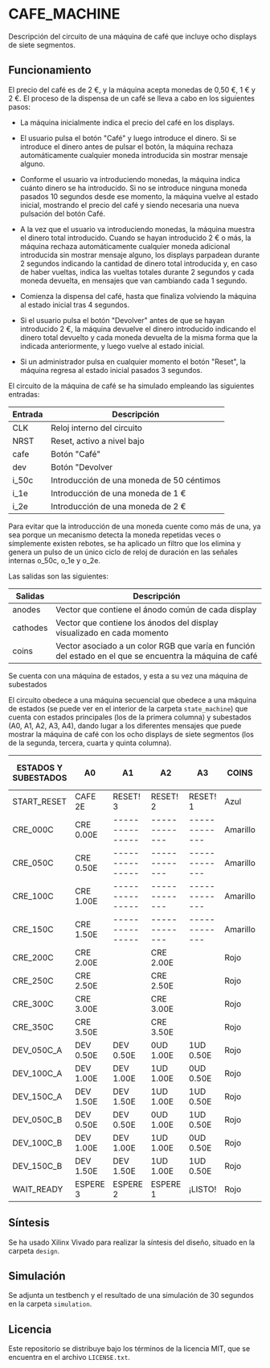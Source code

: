 # CAFE_MACHINE

Descripción del circuito de una máquina de café que incluye ocho displays de siete segmentos.

## Funcionamiento

El precio del café es de 2 €, y la máquina acepta monedas de 0,50 €, 1 € y 2 €. El proceso de la dispensa de un café se lleva a cabo en los siguientes pasos:

 - La máquina inicialmente indica el precio del café en los displays.

 - El usuario pulsa el botón "Café" y luego introduce el dinero. Si se introduce el dinero antes de pulsar el botón, la máquina rechaza automáticamente cualquier moneda introducida sin mostrar mensaje alguno.

 - Conforme el usuario va introduciendo monedas, la máquina indica cuánto dinero se ha introducido. Si no se introduce ninguna moneda pasados 10 segundos desde ese momento, la máquina vuelve al estado inicial, mostrando el precio del café y siendo necesaria una nueva pulsación del botón Café.

 - A la vez que el usuario va introduciendo monedas, la máquina muestra el dinero total introducido. Cuando se hayan introducido 2 € o más, la máquina rechaza automáticamente cualquier moneda adicional introducida sin mostrar mensaje alguno, los displays parpadean durante 2 segundos indicando la cantidad de dinero total introducida y, en caso de haber vueltas, indica las vueltas totales durante 2 segundos y cada moneda devuelta, en mensajes que van cambiando cada 1 segundo.

 - Comienza la dispensa del café, hasta que finaliza volviendo la máquina al estado inicial tras 4 segundos.

 - Si el usuario pulsa el botón "Devolver" antes de que se hayan introducido 2 €, la máquina devuelve el dinero introducido indicando el dinero total devuelto y cada moneda devuelta de la misma forma que la indicada anteriormente, y luego vuelve al estado inicial.

 - Si un administrador pulsa en cualquier momento el botón "Reset", la máquina regresa al estado inicial pasados 3 segundos.

El circuito de la máquina de café se ha simulado empleando las siguientes entradas:

| Entrada | Descripción                               |
| ------- |------------------------------------------ |
| CLK     | Reloj interno del circuito                |
| NRST    | Reset, activo a nivel bajo                |
| cafe    | Botón "Café"                              |
| dev     | Botón "Devolver                           |
| i_50c   | Introducción de una moneda de 50 céntimos |
| i_1e    | Introducción de una moneda de 1 €         |
| i_2e    | Introducción de una moneda de 2 €         |

Para evitar que la introducción de una moneda cuente como más de una, ya sea porque un mecanismo detecta la moneda repetidas veces o símplemente existen rebotes, se ha aplicado un filtro que los elimina y genera un pulso de un único ciclo de reloj de duración en las señales internas o_50c, o_1e y o_2e.

Las salidas son las siguientes:

| Salidas  | Descripción                                                                                              |
| -------- | -------------------------------------------------------------------------------------------------------- |
| anodes   | Vector que contiene el ánodo común de cada display                                                       |
| cathodes | Vector que contiene los ánodos del display visualizado en cada momento                                   |
| coins    | Vector asociado a un color RGB que varía en función del estado en el que se encuentra la máquina de café |

Se cuenta con una máquina de estados, y esta a su vez una máquina de subestados

El circuito obedece a una máquina secuencial que obedece a una máquina de estados (se puede ver en el interior de la carpeta ``state_machine``) que cuenta con estados principales (los de la primera columna) y subestados (A0, A1, A2, A3, A4), dando lugar a los diferentes mensajes que puede mostrar la máquina de café con los ocho displays de siete segmentos (los de la segunda, tercera, cuarta y quinta columna).

| ESTADOS Y SUBESTADOS | A0        | A1              | A2            | A3           | COINS    | TIEMPO ENTRE SUBESTADOS |
| -------------------- | --------- | --------------- | ------------- | ------------ | -------- | ----------------------- |
| START_RESET          | CAFE 2E   | RESET! 3        | RESET! 2      | RESET! 1     | Azul     | 1 segundo               |
| CRE_000C             | CRE 0.00E | --------------- | ------------- |------------- | Amarillo | Siempre en A0           |
| CRE_050C             | CRE 0.50E | --------------- | ------------- |------------- | Amarillo | Siempre en A0           |
| CRE_100C             | CRE 1.00E | --------------- | ------------- |------------- | Amarillo | Siempre en A0           |
| CRE_150C             | CRE 1.50E | --------------- | ------------- |------------- | Amarillo | Siempre en A0           |
| CRE_200C             | CRE 2.00E |                 | CRE 2.00E     |              | Rojo     | 500 milisegundos        |
| CRE_250C             | CRE 2.50E |                 | CRE 2.50E     |              | Rojo     | 500 milisegundos        |
| CRE_300C             | CRE 3.00E |                 | CRE 3.00E     |              | Rojo     | 500 milisegundos        |
| CRE_350C             | CRE 3.50E |                 | CRE 3.50E     |              | Rojo     | 500 milisegundos        |
| DEV_050C_A           | DEV 0.50E | DEV 0.50E       | 0UD 1.00E     | 1UD 0.50E    | Rojo     | 1 segundo               |
| DEV_100C_A           | DEV 1.00E | DEV 1.00E       | 1UD 1.00E     | 0UD 0.50E    | Rojo     | 1 segundo               |
| DEV_150C_A           | DEV 1.50E | DEV 1.50E       | 1UD 1.00E     | 1UD 0.50E    | Rojo     | 1 segundo               |
| DEV_050C_B           | DEV 0.50E | DEV 0.50E       | 0UD 1.00E     | 1UD 0.50E    | Rojo     | 1 segundo               |
| DEV_100C_B           | DEV 1.00E | DEV 1.00E       | 1UD 1.00E     | 0UD 0.50E    | Rojo     | 1 segundo               |
| DEV_150C_B           | DEV 1.50E | DEV 1.50E       | 1UD 1.00E     | 1UD 0.50E    | Rojo     | 1 segundo               |
| WAIT_READY           | ESPERE 3  | ESPERE 2        | ESPERE 1      | ¡LISTO!      | Rojo     | 1 segundo               |

## Síntesis

Se ha usado Xilinx Vivado para realizar la síntesis del diseño, situado en la carpeta  ``design``.

## Simulación

Se adjunta un testbench y el resultado de una simulación de 30 segundos en la carpeta ``simulation``.

## Licencia

Este repositorio se distribuye bajo los términos de la licencia MIT, que se
encuentra en el archivo ``LICENSE.txt``.

